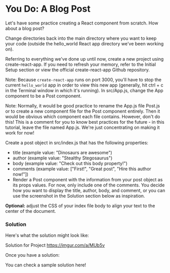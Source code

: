# You Do: A Blog Post

Let's have some practice creating a React component from scratch. How about a blog post?

Change directories back into the main directory where you want to keep your code (outside the hello_world React app directory we've been working on).

Referring to everything we've done up until now, create a new project using create-react-app. If you need to refresh your memory, refer to the Initial Setup section or view the official create-react-app Github repository.

Note: Because `create-react-app` runs on port 3000, you'll have to stop the current `hello_world` app in order to view this new app (generally, hit ctrl + c in the Terminal window in which it's running).
In src/App.js, change the App component to be a Post component.

Note: Normally, it would be good practice to rename the App.js file Post.js or to create a new component file for the Post component entirely. Then it would be obvious which component each file contains. However, don't do this! This is a comment for you to know best practices for the future - in this tutorial, leave the file named App.js. We're just concentrating on making it work for now!

Create a post object in src/index.js that has the following properties:

- title (example value: "Dinosaurs are awesome")
- author (example value: "Stealthy Stegosaurus")
- body (example value: "Check out this body property!")
- comments (example value: ["First!", "Great post", "Hire this author now!"])
- Render a Post component with the information from your post object as its props values. For now, only include one of the comments. You decide how you want to display the title, author, body, and comment, or you can use the screenshot in the Solution section below as inspiration.

**Optional:** adjust the CSS of your index file body to align your text to the center of the document.

### Solution

Here's what the solution might look like:

Solution for Project
https://imgur.com/a/MUb5v

Once you have a solution:

You can check a sample solution here!
